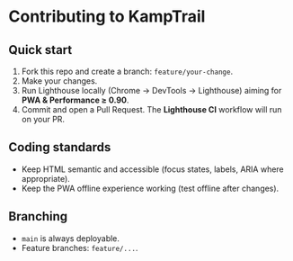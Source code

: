 # Contributing to KampTrail

## Quick start
1. Fork this repo and create a branch: `feature/your-change`.
2. Make your changes.
3. Run Lighthouse locally (Chrome → DevTools → Lighthouse) aiming for **PWA & Performance ≥ 0.90**.
4. Commit and open a Pull Request. The **Lighthouse CI** workflow will run on your PR.

## Coding standards
- Keep HTML semantic and accessible (focus states, labels, ARIA where appropriate).
- Keep the PWA offline experience working (test offline after changes).

## Branching
- `main` is always deployable.
- Feature branches: `feature/...`.
